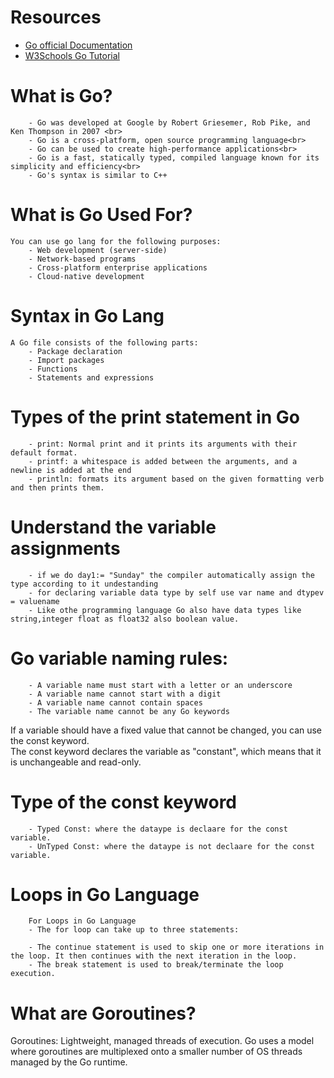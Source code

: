 # Resources

- [Go official Documentation](https://go.dev/doc/)
- [W3Schools Go Tutorial](https://www.w3schools.com/go/)

<h1>What is Go?</h1>

        - Go was developed at Google by Robert Griesemer, Rob Pike, and Ken Thompson in 2007 <br>
        - Go is a cross-platform, open source programming language<br>
        - Go can be used to create high-performance applications<br>
        - Go is a fast, statically typed, compiled language known for its simplicity and efficiency<br>
        - Go's syntax is similar to C++


<h1>What is Go Used For?</h1>

    You can use go lang for the following purposes:
        - Web development (server-side)
        - Network-based programs
        - Cross-platform enterprise applications
        - Cloud-native development

<h1>Syntax in Go Lang</h1>

    A Go file consists of the following parts:
        - Package declaration
        - Import packages
        - Functions
        - Statements and expressions

<H1> Types of the print statement in Go</H1>

        - print: Normal print and it prints its arguments with their default format.
        - printf: a whitespace is added between the arguments, and a newline is added at the end
        - println: formats its argument based on the given formatting verb and then prints them.

<H1>Understand the variable assignments </H1>

        - if we do day1:= "Sunday" the compiler automatically assign the type according to it undestanding
        - for declaring variable data type by self use var name and dtypev = valuename
        - Like othe programming language Go also have data types like string,integer float as float32 also boolean value.

<H1>Go variable naming rules: </H1>

        - A variable name must start with a letter or an underscore
        - A variable name cannot start with a digit
        - A variable name cannot contain spaces
        - The variable name cannot be any Go keywords


If a variable should have a fixed value that cannot be changed, you can use the const keyword.<br>
The const keyword declares the variable as "constant", which means that it is unchangeable and read-only.


<h1>Type of the const keyword</h1>

        - Typed Const: where the dataype is declaare for the const variable.
        - UnTyped Const: where the dataype is not declaare for the const variable.

<h1> Loops in Go Language</h1>
        
        For Loops in Go Language 
        - The for loop can take up to three statements:

        - The continue statement is used to skip one or more iterations in the loop. It then continues with the next iteration in the loop.
        - The break statement is used to break/terminate the loop execution.

<H1> What are Goroutines?</H1>
        Goroutines: Lightweight, managed threads of execution.
        Go uses a model where goroutines are multiplexed onto a smaller number of OS threads managed by the Go runtime.